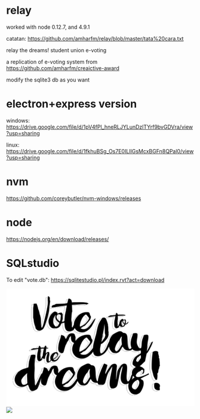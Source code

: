 # relay
worked with node 0.12.7, and 4.9.1

catatan: https://github.com/amharfm/relay/blob/master/tata%20cara.txt

relay the dreams! student union e-voting

a replication of e-voting system from https://github.com/amharfm/creaictive-award

modify the sqlite3 db as you want

# electron+express version
windows: https://drive.google.com/file/d/1pV4fPl_hneRLJYLunDzlTYrf9bvGDVra/view?usp=sharing

linux: https://drive.google.com/file/d/1fkhuBSg_Os7E0ILlIGsMcxBGFn8QPal0/view?usp=sharing

# nvm
https://github.com/coreybutler/nvm-windows/releases

# node
https://nodejs.org/en/download/releases/

# SQLstudio

To edit "vote.db": https://sqlitestudio.pl/index.rvt?act=download

<img src="https://github.com/amharfm/relay/blob/master/logo.png"/>
<img src="https://github.com/amharfm/relay/raw/master/Peek_evoting_mhsu.gif"/>
